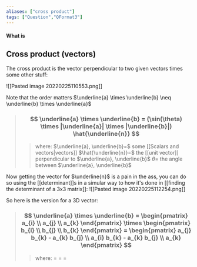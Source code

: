 ```yaml
---
aliases: ["cross product"]
tags: ["Question","QFormat3"]
---
```


#### What is
## Cross product (vectors)

The cross product is the vector perpendicular to two given vectors times some other stuff:

![[Pasted image 20220225110553.png]]

Note that the order matters $\underline{a} \times \underline{b} \neq \underline{b} \times \underline{a}$

> ### $$ \underline{a} \times \underline{b} = (\sin(\theta) \times |\underline{a}| \times |\underline{b}|) \hat{\underline{n}} $$ 
>> where:
>> $\underline{a}, \underline{b}=$ some [[Scalars and vectors|vectors]]
>> $\hat{\underline{n}}=$ the [[unit vector]] perpendicular to $\underline{a}, \underline{b}$
>> $\theta=$ the angle between $\underline{a}, \underline{b}$

Now getting the vector for $\underline{n}$ is a pain in the ass, you can do so using the [[determinant]]s in a simular way to how it's done in [[finding the determinant of a 3x3 matrix]]:
![[Pasted image 20220225112254.png]]

So here is the version for a 3D vector:
> ### $$ \underline{a} \times \underline{b} = \begin{pmatrix} a_{i} \\ a_{j} \\ a_{k} \end{pmatrix} \times \begin{pmatrix} b_{i} \\ b_{j} \\ b_{k} \end{pmatrix} = \begin{pmatrix} a_{j} b_{k} - a_{k} b_{j} \\ a_{i} b_{k} - a_{k} b_{j} \\ a_{k} \end{pmatrix} $$ 
>> where:
>> $=$ 
>> $=$
>> $=$
